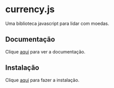 # currency.js

Uma biblioteca javascript para lidar com moedas.

## Documentação

Clique [aqui](https://github.com/scurker/currency.js) para ver a documentação.

## Instalação

Clique [aqui](https://www.npmjs.com/package/currency.js) para fazer a instalação.
